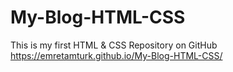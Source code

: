 # My-Blog-HTML-CSS
This is my first HTML &amp; CSS Repository on GitHub
https://emretamturk.github.io/My-Blog-HTML-CSS/
